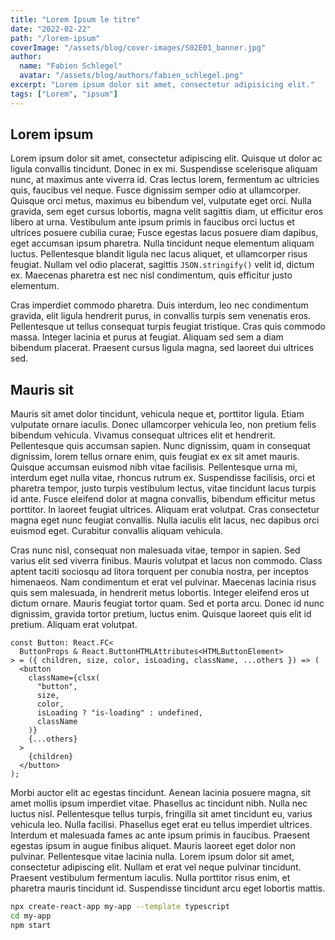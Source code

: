 ```yaml
---
title: "Lorem Ipsum le titre"
date: "2022-02-22"
path: "/lorem-ipsum"
coverImage: "/assets/blog/cover-images/S02E01_banner.jpg"
author: 
  name: "Fabien Schlegel"
  avatar: "/assets/blog/authors/fabien_schlegel.png"
excerpt: "Lorem ipsum dolor sit amet, consectetur adipisicing elit."
tags: ["Lorem", "ipsum"]
---
```


## Lorem ipsum

Lorem ipsum dolor sit amet, consectetur adipiscing elit. Quisque ut dolor ac ligula convallis tincidunt. Donec in ex mi. Suspendisse scelerisque aliquam nunc, at maximus ante viverra id. Cras lectus lorem, fermentum ac ultricies quis, faucibus vel neque. Fusce dignissim semper odio at ullamcorper. Quisque orci metus, maximus eu bibendum vel, vulputate eget orci. Nulla gravida, sem eget cursus lobortis, magna velit sagittis diam, ut efficitur eros libero at urna. Vestibulum ante ipsum primis in faucibus orci luctus et ultrices posuere cubilia curae; Fusce egestas lacus posuere diam dapibus, eget accumsan ipsum pharetra. Nulla tincidunt neque elementum aliquam luctus. Pellentesque blandit ligula nec lacus aliquet, et ullamcorper risus feugiat. Nullam vel odio placerat, sagittis `JSON.stringify()` velit id, dictum ex. Maecenas pharetra est nec nisl condimentum, quis efficitur justo elementum.

Cras imperdiet commodo pharetra. Duis interdum, leo nec condimentum gravida, elit ligula hendrerit purus, in convallis turpis sem venenatis eros. Pellentesque ut tellus consequat turpis feugiat tristique. Cras quis commodo massa. Integer lacinia et purus at feugiat. Aliquam sed sem a diam bibendum placerat. Praesent cursus ligula magna, sed laoreet dui ultrices sed.

## Mauris sit

Mauris sit amet dolor tincidunt, vehicula neque et, porttitor ligula. Etiam vulputate ornare iaculis. Donec ullamcorper vehicula leo, non pretium felis bibendum vehicula. Vivamus consequat ultrices elit et hendrerit. Pellentesque quis accumsan sapien. Nunc dignissim, quam in consequat dignissim, lorem tellus ornare enim, quis feugiat ex ex sit amet mauris. Quisque accumsan euismod nibh vitae facilisis. Pellentesque urna mi, interdum eget nulla vitae, rhoncus rutrum ex. Suspendisse facilisis, orci et pharetra tempor, justo turpis vestibulum lectus, vitae tincidunt lacus turpis id ante. Fusce eleifend dolor at magna convallis, bibendum efficitur metus porttitor. In laoreet feugiat ultrices. Aliquam erat volutpat. Cras consectetur magna eget nunc feugiat convallis. Nulla iaculis elit lacus, nec dapibus orci euismod eget. Curabitur convallis aliquam vehicula.

Cras nunc nisl, consequat non malesuada vitae, tempor in sapien. Sed varius elit sed viverra finibus. Mauris volutpat et lacus non commodo. Class aptent taciti sociosqu ad litora torquent per conubia nostra, per inceptos himenaeos. Nam condimentum et erat vel pulvinar. Maecenas lacinia risus quis sem malesuada, in hendrerit metus lobortis. Integer eleifend eros ut dictum ornare. Mauris feugiat tortor quam. Sed et porta arcu. Donec id nunc dignissim, gravida tortor pretium, luctus enim. Quisque laoreet quis elit id pretium. Aliquam erat volutpat.

```tsx
const Button: React.FC<
  ButtonProps & React.ButtonHTMLAttributes<HTMLButtonElement>
> = ({ children, size, color, isLoading, className, ...others }) => (
  <button
    className={clsx(
      "button",
      size,
      color,
      isLoading ? "is-loading" : undefined,
      className
    )}
    {...others}
  >
    {children}
  </button>
);
```

Morbi auctor elit ac egestas tincidunt. Aenean lacinia posuere magna, sit amet mollis ipsum imperdiet vitae. Phasellus ac tincidunt nibh. Nulla nec luctus nisl. Pellentesque tellus turpis, fringilla sit amet tincidunt eu, varius vehicula leo. Nulla facilisi. Phasellus eget erat eu tellus imperdiet ultrices. Interdum et malesuada fames ac ante ipsum primis in faucibus. Praesent egestas ipsum in augue finibus aliquet. Mauris laoreet eget dolor non pulvinar. Pellentesque vitae lacinia nulla. Lorem ipsum dolor sit amet, consectetur adipiscing elit. Nullam et erat vel neque pulvinar tincidunt. Praesent vestibulum fermentum iaculis. Nulla porttitor risus enim, et pharetra mauris tincidunt id. Suspendisse tincidunt arcu eget lobortis mattis.

```bash
npx create-react-app my-app --template typescript
cd my-app
npm start
```
